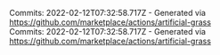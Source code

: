 Commits: 2022-02-12T07:32:58.717Z - Generated via https://github.com/marketplace/actions/artificial-grass
<br>
Commits: 2022-02-12T07:32:58.717Z - Generated via https://github.com/marketplace/actions/artificial-grass
<br>

